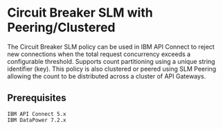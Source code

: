 # Circuit Breaker SLM with Peering/Clustered

The Circuit Breaker SLM policy can be used in IBM API Connect to reject new connections when the total request concurrency exceeds a configurable threshold. Supports count partitioning using a unique string identifier (key). This policy is also clustered or peered using SLM Peering allowing the count to be distributed across a cluster of API Gateways.

## Prerequisites

    IBM API Connect 5.x
    IBM DataPower 7.2.x